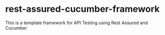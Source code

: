 # rest-assured-cucumber-framework
This is a template framework for API Testing using Rest Assured and Cucumber
